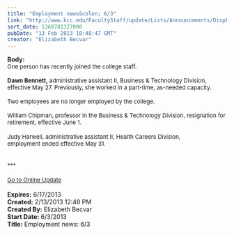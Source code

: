 ```yaml
---
title: "Employment news&colon; 6/3"
link: "http://www.kcc.edu/FacultyStaff/update/Lists/Announcements/DispForm.aspx?ID=991"
sort_date: 1360781327000
pubDate: "13 Feb 2013 18:48:47 GMT"
creator: "Elizabeth Becvar"
---
```


<div><b>Body:</b> <div class="ExternalClass069AB1740DC7461CBFECCBF1625217D4"><font size="2">
<div>
<div>
<div><font size="2">One person has recently joined the college staff.</font></div>
<div><font size="2"></font> </div>
<div><font size="2"><strong>Dawn Bennett,</strong> administrative assistant II, Business &amp; Technology Division, effective May 27. Previously, she worked in a part-time, as-needed capacity. <br /></font></div>
<div><font size="2"></font> </div>
<div><font size="2">Two employees are no longer employed by the college.</font></div>
<div><font size="2"></font> </div>
<div><font size="2">William Chipman, professor in the Business &amp; Technology Division, resignation for retirement, effective June 1. </font></div></font></div>
<div><font size="2"></font> </div>
<div><font size="2">Judy Harwell, administrative assistant II, Health Careers Division, employment ended effective May 31.</font></div>
<div><font size="2"></font> </div>
<div> </div>
<div><font size="2">***</font></div>
<div><font size="2"></font> </div>
<div><font size="2"><a href="/FacultyStaff/update/Pages/dailyupdate.aspx">Go to Online Update</a></font><font size="2"></font></div>
<div><font size="2"></font> </div></div></div></div>
<div><b>Expires:</b> 6/17/2013</div>
<div><b>Created:</b> 2/13/2013 12:48 PM</div>
<div><b>Created By:</b> Elizabeth Becvar</div>
<div><b>Start Date:</b> 6/3/2013</div>
<div><b>Title:</b> Employment news: 6/3</div>
